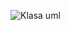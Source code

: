 ![Klasa uml](https://user-images.githubusercontent.com/56169063/128350500-33cb364d-7cd6-405e-b96e-9cbfaa4e4f2c.png)
